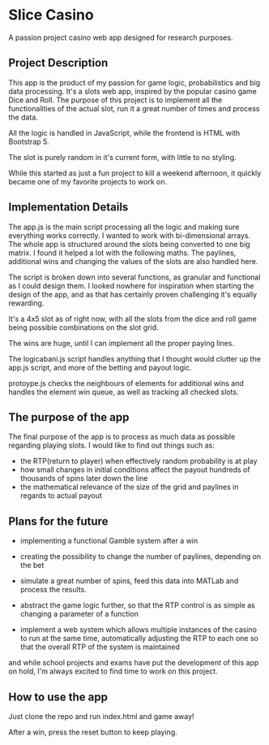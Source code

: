 # Slice Casino

A passion project casino web app designed for research purposes.

## Project Description

This app is the product of my passion for game logic, probabilistics and big data processing.
It's a slots web app, inspired by the popular casino game Dice and Roll. 
The purpose of this project is to implement all the functionalities of the actual slot, run it a great number of times and process the data.

All the logic is handled in JavaScript, while the frontend is HTML with Bootstrap 5.

The slot is purely random in it's current form, with little to no styling.


While this started as just a fun project to kill a weekend afternoon, it quickly became one of my favorite projects to work on.

## Implementation Details

The app.js is the main script processing all the logic and making sure everything works correctly. I wanted to work with bi-dimensional arrays. The whole app is structured around the slots being converted to one big matrix. I found it helped a lot with the following maths. The paylines, additional wins and changing the values of the slots are also handled here.

The script is broken down into several functions, as granular and functional as I could design them. I looked nowhere for inspiration when starting the design of the app, and as that has certainly proven challenging it's equally rewarding.

It's a 4x5 slot as of right now, with all the slots from the dice and roll game being possible combinations on the slot grid.

The wins are huge, until I can implement all the proper paying lines.

The logicabani.js script handles anything that I thought would clutter up the app.js script, and more of the betting and payout logic.

protoype.js checks the neighbours of elements for additional wins and handles the element win queue, as well as tracking all checked slots.

## The purpose of the app

The final purpose of the app is to process as much data as possible regarding playing slots. I would like to find out things such as:
* the RTP(return to player) when effectively random probability is at play
* how small changes in initial conditions affect the payout hundreds of thousands of spins later down the line
* the mathematical relevance of the size of the grid and paylines in regards to actual payout

## Plans for the future

* implementing a functional Gamble system after a win

* creating the possibility to change the number of paylines, depending on the bet

* simulate a great number of spins, feed this data into MATLab and process the results.

* abstract the game logic further, so that the RTP control is as simple as changing a parameter of a function

* implement a web system which allows multiple instances of the casino to run at the same time, automatically adjusting the RTP to each one so that the overall RTP of the system is maintained

and while school projects and exams have put the development of this app on hold, I'm always excited to find time to work on this project.

## How to use the app

Just clone the repo and run index.html and game away!

After a win, press the reset button to keep playing.





